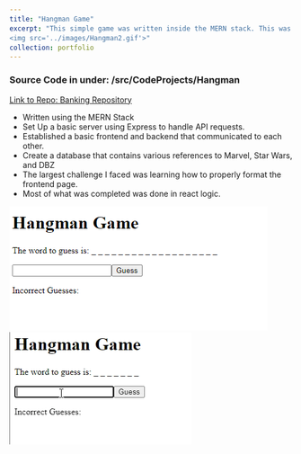 ```yaml
---
title: "Hangman Game"
excerpt: "This simple game was written inside the MERN stack. This was a team effort that I helped lead. <br/><img src='../images/Hangman.png'>
<img src='../images/Hangman2.gif'>"
collection: portfolio
---
```


### Source Code in under: /src/CodeProjects/Hangman
[Link to Repo: Banking Repository](https://github.com/BoyWonder64/GroupProject3750-Hangman)


- Written using the MERN Stack
- Set Up a basic server using Express to handle API requests.
- Established a basic frontend and backend that communicated to each other.
- Create a database that contains various references to Marvel, Star Wars, and DBZ
- The largest challenge I faced was learning how to properly format the frontend page.
- Most of what was completed was done in react logic.

![Image of hangman](/images/Hangman.png)
![Second Image of hangman](/images/Hangman2.gif)
